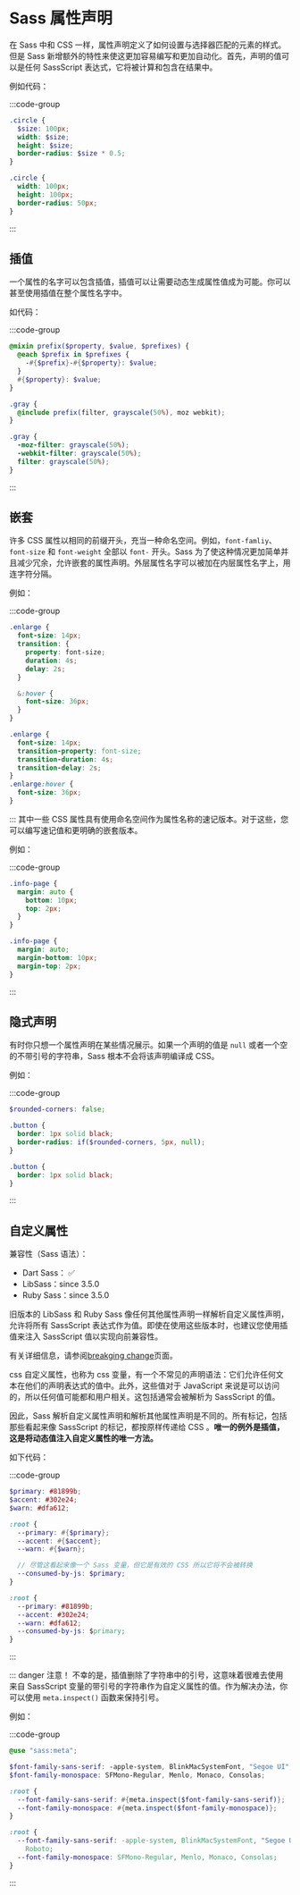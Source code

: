 # Sass 属性声明

在 Sass 中和 CSS 一样，属性声明定义了如何设置与选择器匹配的元素的样式。但是 Sass 新增额外的特性来使这更加容易编写和更加自动化。首先，声明的值可以是任何 SassScript 表达式，它将被计算和包含在结果中。

例如代码：

:::code-group

```scss
.circle {
  $size: 100px;
  width: $size;
  height: $size;
  border-radius: $size * 0.5;
}
```

```css
.circle {
  width: 100px;
  height: 100px;
  border-radius: 50px;
}
```

:::

## 插值

一个属性的名字可以包含插值，插值可以让需要动态生成属性值成为可能。你可以甚至使用插值在整个属性名字中。

如代码：

:::code-group

```scss
@mixin prefix($property, $value, $prefixes) {
  @each $prefix in $prefixes {
    -#{$prefix}-#{$property}: $value;
  }
  #{$property}: $value;
}

.gray {
  @include prefix(filter, grayscale(50%), moz webkit);
}
```

```css
.gray {
  -moz-filter: grayscale(50%);
  -webkit-filter: grayscale(50%);
  filter: grayscale(50%);
}
```

:::

## 嵌套

许多 CSS 属性以相同的前缀开头，充当一种命名空间。例如，`font-famliy`、`font-size` 和 `font-weight` 全部以 `font-` 开头。Sass 为了使这种情况更加简单并且减少冗余，允许嵌套的属性声明。外层属性名字可以被加在内层属性名字上，用连字符分隔。

例如：

:::code-group

```scss
.enlarge {
  font-size: 14px;
  transition: {
    property: font-size;
    duration: 4s;
    delay: 2s;
  }

  &:hover {
    font-size: 36px;
  }
}
```

```css
.enlarge {
  font-size: 14px;
  transition-property: font-size;
  transition-duration: 4s;
  transition-delay: 2s;
}
.enlarge:hover {
  font-size: 36px;
}
```

:::
其中一些 CSS 属性具有使用命名空间作为属性名称的速记版本。对于这些，您可以编写速记值和更明确的嵌套版本。

例如：

:::code-group

```scss
.info-page {
  margin: auto {
    bottom: 10px;
    top: 2px;
  }
}
```

```css
.info-page {
  margin: auto;
  margin-bottom: 10px;
  margin-top: 2px;
}
```

:::

## 隐式声明

有时你只想一个属性声明在某些情况展示。如果一个声明的值是 `null` 或者一个空的不带引号的字符串，Sass 根本不会将该声明编译成 CSS。

例如：

:::code-group

```scss
$rounded-corners: false;

.button {
  border: 1px solid black;
  border-radius: if($rounded-corners, 5px, null);
}
```

```css
.button {
  border: 1px solid black;
}
```

:::

## 自定义属性

兼容性（Sass 语法）：

- Dart Sass： :white_check_mark:
- LibSass：since 3.5.0
- Ruby Sass：since 3.5.0

旧版本的 LibSass 和 Ruby Sass 像任何其他属性声明一样解析自定义属性声明，允许将所有 SassScript 表达式作为值。即使在使用这些版本时，也建议您使用插值来注入 SassScript 值以实现向前兼容性。

有关详细信息，请参阅[breakging change](https://sass-lang.com/documentation/breaking-changes/css-vars)页面。

css 自定义属性，也称为 css 变量，有一个不常见的声明语法：它们允许任何文本在他们的声明表达式的值中。此外，这些值对于 JavaScript 来说是可以访问的，所以任何值可能都和用户相关。这包括通常会被解析为 SassScript 的值。

因此，Sass 解析自定义属性声明和解析其他属性声明是不同的。所有标记，包括那些看起来像 SassScript 的标记，都按原样传递给 CSS 。**唯一的例外是插值，这是将动态值注入自定义属性的唯一方法。**

如下代码：

:::code-group

```scss
$primary: #81899b;
$accent: #302e24;
$warn: #dfa612;

:root {
  --primary: #{$primary};
  --accent: #{$accent};
  --warn: #{$warn};

  // 尽管这看起来像一个 Sass 变量，但它是有效的 CSS 所以它将不会被转换
  --consumed-by-js: $primary;
}
```

```css
:root {
  --primary: #81899b;
  --accent: #302e24;
  --warn: #dfa612;
  --consumed-by-js: $primary;
}
```

:::

::: danger 注意！
不幸的是，插值删除了字符串中的引号，这意味着很难去使用来自 SassScript 变量的带引号的字符串作为自定义属性的值。作为解决办法，你可以使用 `meta.inspect()` 函数来保持引号。

例如：

:::code-group

```scss
@use "sass:meta";

$font-family-sans-serif: -apple-system, BlinkMacSystemFont, "Segoe UI", Roboto;
$font-family-monospace: SFMono-Regular, Menlo, Monaco, Consolas;

:root {
  --font-family-sans-serif: #{meta.inspect($font-family-sans-serif)};
  --font-family-monospace: #{meta.inspect($font-family-monospace)};
}
```

```css
:root {
  --font-family-sans-serif: -apple-system, BlinkMacSystemFont, "Segoe UI",
    Roboto;
  --font-family-monospace: SFMono-Regular, Menlo, Monaco, Consolas;
}
```

:::

